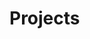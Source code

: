 # Projects

<!-- 

This repository contains data science projects and corresponding source code. They were all created as part of the *freeCodeCamp* [Machine Learning with Python Certification](https://www.freecodecamp.org/learn/machine-learning-with-python/ 'Machine Learning with Python Certification'). The majority of the analysis was conducted using Keras, TensorFlow, scikit-learn, NumPy, Pandas, Matplotlib, Seaborn and presented in the form of iPython Notebooks.

## Table of Contents

- **[Projects](#projects)**
- **[Certificates](#certificates)**
- **[Acknowledgements](#acknowledgements)**
- **[Contact](#contact)**

## Projects

- #### [Predict Health Costs With Regression](https://colab.research.google.com/drive/1Tusv081wHyH4MpFr7t4kA2_oKTCiZ786?usp=sharing 'Predict Health Costs With Regression')
    - Predicting healthcare costs using a regression algorithm.
- #### [Book Recommendation](https://colab.research.google.com/drive/1o6m_V5c2nHp_Np4dinsdUZvBhvHuM3gt?usp=sharing 'Book Recommendation')
    - Creating a book recommendation algorithm using K-Nearest Neighbors.
- #### [SMS Text Classification](https://colab.research.google.com/drive/10wrumrd2B4UCPy54EVHoArngnKD-SS5Y?usp=sharing 'SMS Text Classification')
    -  Creating a machine learning model that will classify SMS messages as either "ham" or "spam".
- #### [Cat Dog classification](https://colab.research.google.com/drive/1nvCip8xRLMN0xGyuRojHWFl88DmCLAYP?usp=sharing 'Cat Dog classification')
    - Creating a CNN to correctly classify images of cats and dogs. 

> _Tools: Keras, TensorFlow, scikit-learn, NumPy, Pandas, Seaborn, Matplotlib_ 

## Certificates

- #### [Machine Learning with Python](https://www.freecodecamp.org/certification/fishenzone/machine-learning-with-python-v7 'Machine Learning with Python')
- #### [Data Analysis with Python](https://www.freecodecamp.org/certification/fishenzone/data-analysis-with-python-v7 'Data Analysis with Python Certificate')
- #### [Scientific Computing with Python](https://www.freecodecamp.org/certification/fishenzone/scientific-computing-with-python-v7 'Scientific Computing with Python Certificate')
- #### [Legacy Full Stack](https://www.freecodecamp.org/certification/fishenzone/full-stack 'Legacy Full Stack Certificate')
- #### [Quality Assurance](https://www.freecodecamp.org/certification/fishenzone/quality-assurance-v7 'Quality Assurance Certificate')
- #### [Legacy Information Security and Quality Assurance](https://www.freecodecamp.org/certification/fishenzone/information-security-and-quality-assurance 'Legacy Information Security and Quality Assurance Certificate')
- #### [Data Visualization](https://www.freecodecamp.org/certification/fishenzone/data-visualization 'Data Visualization Certificate')
- #### [APIs and Microservices](https://www.freecodecamp.org/certification/fishenzone/apis-and-microservices 'APIs and Microservices Certificate')
- #### [Front End Libraries](https://www.freecodecamp.org/certification/fishenzone/front-end-libraries 'Front End Libraries Certificate')
- #### [JavaScript Algorithms and Data Structures](https://www.freecodecamp.org/certification/fishenzone/javascript-algorithms-and-data-structures 'JavaScript Algorithms and Data Structures Certificate')
- #### [Responsive Web Design](https://www.freecodecamp.org/certification/fishenzone/responsive-web-design 'Responsive Web Design Certificate') 

## Acknowledgements

Many thanks to ***[freeCodeCamp](https://www.freecodecamp.org/learn 'freeCodeCamp')***

## Contact

Created by ***[Fishenzone](https://github.com/fishenzone 'Fishenzone')*** - feel free to contact me!

 -->